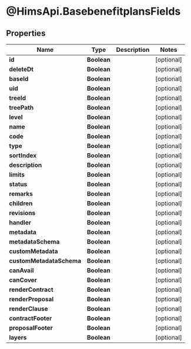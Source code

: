 # @HimsApi.BasebenefitplansFields

## Properties

Name | Type | Description | Notes
------------ | ------------- | ------------- | -------------
**id** | **Boolean** |  | [optional] 
**deleteDt** | **Boolean** |  | [optional] 
**baseId** | **Boolean** |  | [optional] 
**uid** | **Boolean** |  | [optional] 
**treeId** | **Boolean** |  | [optional] 
**treePath** | **Boolean** |  | [optional] 
**level** | **Boolean** |  | [optional] 
**name** | **Boolean** |  | [optional] 
**code** | **Boolean** |  | [optional] 
**type** | **Boolean** |  | [optional] 
**sortIndex** | **Boolean** |  | [optional] 
**description** | **Boolean** |  | [optional] 
**limits** | **Boolean** |  | [optional] 
**status** | **Boolean** |  | [optional] 
**remarks** | **Boolean** |  | [optional] 
**children** | **Boolean** |  | [optional] 
**revisions** | **Boolean** |  | [optional] 
**handler** | **Boolean** |  | [optional] 
**metadata** | **Boolean** |  | [optional] 
**metadataSchema** | **Boolean** |  | [optional] 
**customMetadata** | **Boolean** |  | [optional] 
**customMetadataSchema** | **Boolean** |  | [optional] 
**canAvail** | **Boolean** |  | [optional] 
**canCover** | **Boolean** |  | [optional] 
**renderContract** | **Boolean** |  | [optional] 
**renderProposal** | **Boolean** |  | [optional] 
**renderClause** | **Boolean** |  | [optional] 
**contractFooter** | **Boolean** |  | [optional] 
**proposalFooter** | **Boolean** |  | [optional] 
**layers** | **Boolean** |  | [optional] 


